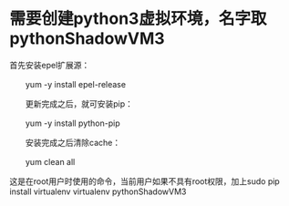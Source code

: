 # 需要创建python3虚拟环境，名字取pythonShadowVM3
首先安装epel扩展源：

　　yum -y install epel-release

　　更新完成之后，就可安装pip：

　　yum -y install python-pip

　　安装完成之后清除cache：

　　yum clean all

这是在root用户时使用的命令，当前用户如果不具有root权限，加上sudo
pip install virtualenv
virtualenv pythonShadowVM3
